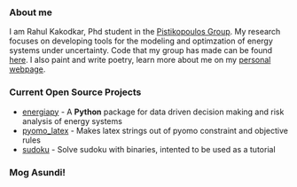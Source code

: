 ### About me

I am Rahul Kakodkar, Phd student in the [Pistikopoulos Group](https://parametric.tamu.edu/). My research focuses on developing tools for the modeling and optimzation of energy systems under uncertainty. Code that my group has made can be found [here](https://github.com/TAMUparametric). I also paint and write poetry, learn more about me
on my [personal webpage](https://www.cacodcar.com/). 

### Current Open Source Projects
* [energiapy](https://github.com/TAMUparametric/energiapy) - A **Python** package for data driven decision making and risk analysis of energy systems
* [pyomo_latex](https://github.com/cacodcar/pyomo_latex) - Makes latex strings out of pyomo constraint and objective rules
* [sudoku](https://github.com/cacodcar/sudoku) - Solve sudoku with binaries, intented to be used as a tutorial

### Mog Asundi!
